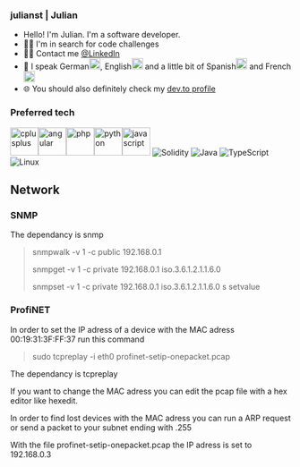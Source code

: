 ### julianst | Julian

- Hello! I'm Julian. I'm a software developer.
- :man_student: I'm in search for code challenges
- :man_technologist: Contact me [@LinkedIn](https://www.linkedin.com/in/juliansteinbock/)
- :tongue: I speak German<img src="https://raw.githubusercontent.com/csmoore/country-flag-icons/master/country-flags-4x3-svg/de.svg" alt="de" width="20"/>, English<img src="https://raw.githubusercontent.com/csmoore/country-flag-icons/master/country-flags-4x3-svg/gb.svg" alt="english" width="20"/> and a little bit of Spanish<img src="https://raw.githubusercontent.com/csmoore/country-flag-icons/master/country-flags-4x3-svg/es.svg" alt="esp" width="20"/> and French<img src="https://raw.githubusercontent.com/csmoore/country-flag-icons/master/country-flags-4x3-svg/fr.svg" alt="fr" width="20"/>
- :globe_with_meridians: You should also definitely check my [dev.to profile](https://dev.to/julianst)

### Preferred tech

<img src="https://simpleicons.org/icons/cplusplus.svg" alt="cplusplus" width="50"/><img src="https://simpleicons.org/icons/angular.svg" alt="angular" width="50"/><img src="https://simpleicons.org/icons/php.svg" alt="php" width="50"/><img src="https://simpleicons.org/icons/python.svg" alt="python" width="50"/><img src="https://simpleicons.org/icons/javascript.svg" alt="javascript" width="50"/>
![Solidity](https://img.shields.io/badge/Solidity-%23363636.svg?style=for-the-badge&logo=solidity&logoColor=white)
![Java](https://img.shields.io/badge/java-000000?style=for-the-badge&logo=java&logoColor=white)
![TypeScript](https://img.shields.io/badge/typescript-%23007ACC.svg?style=for-the-badge&logo=typescript&logoColor=white)
![Linux](https://img.shields.io/badge/Linux-FCC624?style=for-the-badge&logo=linux&logoColor=black)

## Network

### SNMP

The dependancy is snmp 

>snmpwalk -v 1 -c public 192.168.0.1
>
>snmpget -v 1 -c private 192.168.0.1 iso.3.6.1.2.1.1.6.0 
>
>snmpset -v 1 -c private 192.168.0.1 iso.3.6.1.2.1.1.6.0 s setvalue

### ProfiNET

In order to set the IP adress of a device with the MAC adress 00:19:31:3F:FF:37 run this command

>sudo tcpreplay -i eth0 profinet-setip-onepacket.pcap

The dependancy is tcpreplay

If you want to change the MAC adress you can edit the pcap file with a hex editor like hexedit.

In order to find lost devices with the MAC adress you can run a ARP request or send a packet to your subnet ending with .255

With the file profinet-setip-onepacket.pcap the IP adress is set to 192.168.0.3
